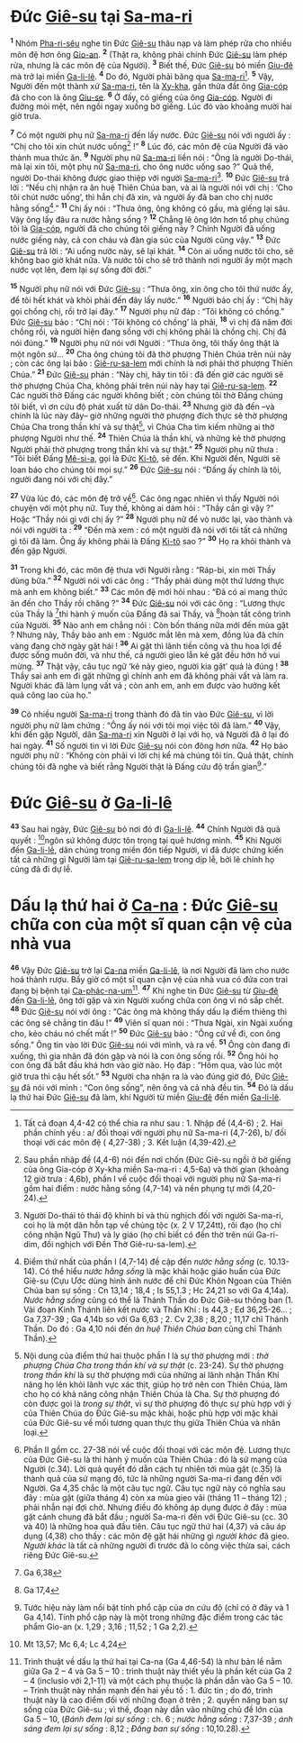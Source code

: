 # Đức [Giê-su]() tại [Sa-ma-ri]()
<sup><b>1</b></sup> Nhóm [Pha-ri-sêu]() nghe tin Đức [Giê-su]() thâu nạp và làm phép rửa cho nhiều môn đệ hơn ông [Gio-an](). <sup><b>2</b></sup> (Thật ra, không phải chính Đức [Giê-su]() làm phép rửa, nhưng là các môn đệ của Người). <sup><b>3</b></sup> Biết thế, Đức [Giê-su]() bỏ miền [Giu-đê]() mà trở lại miền [Ga-li-lê](). <sup><b>4</b></sup> Do đó, Người phải băng qua [Sa-ma-ri]()[^1-b8eb5352-7a7a-4285-8ed9-a1c77f2fddb1]. <sup><b>5</b></sup> Vậy, Người đến một thành xứ [Sa-ma-ri](), tên là [Xy-kha](), gần thửa đất ông [Gia-cóp]() đã cho con là ông [Giu-se](). <sup><b>6</b></sup> Ở đấy, có giếng của ông [Gia-cóp](). Người đi đường mỏi mệt, nên ngồi ngay xuống bờ giếng. Lúc đó vào khoảng mười hai giờ trưa.

<sup><b>7</b></sup> Có một người phụ nữ [Sa-ma-ri]() đến lấy nước. Đức [Giê-su]() nói với người ấy : “Chị cho tôi xin chút nước uống[^2-b8eb5352-7a7a-4285-8ed9-a1c77f2fddb1] !” <sup><b>8</b></sup> Lúc đó, các môn đệ của Người đã vào thành mua thức ăn. <sup><b>9</b></sup> Người phụ nữ [Sa-ma-ri]() liền nói : “Ông là người Do-thái, mà lại xin tôi, một phụ nữ [Sa-ma-ri](), cho ông nước uống sao ?” Quả thế, người Do-thái không được giao thiệp với người [Sa-ma-ri]()[^3-b8eb5352-7a7a-4285-8ed9-a1c77f2fddb1]. <sup><b>10</b></sup> Đức [Giê-su]() trả lời : “Nếu chị nhận ra ân huệ Thiên Chúa ban, và ai là người nói với chị : ‘Cho tôi chút nước uống’, thì hẳn chị đã xin, và người ấy đã ban cho chị nước hằng sống[^4-b8eb5352-7a7a-4285-8ed9-a1c77f2fddb1].” <sup><b>11</b></sup> Chị ấy nói : “Thưa ông, ông không có gầu, mà giếng lại sâu. Vậy ông lấy đâu ra nước hằng sống ? <sup><b>12</b></sup> Chẳng lẽ ông lớn hơn tổ phụ chúng tôi là [Gia-cóp](), người đã cho chúng tôi giếng này ? Chính Người đã uống nước giếng này, cả con cháu và đàn gia súc của Người cũng vậy.” <sup><b>13</b></sup> Đức [Giê-su]() trả lời : “Ai uống nước này, sẽ lại khát. <sup><b>14</b></sup> Còn ai uống nước tôi cho, sẽ không bao giờ khát nữa. Và nước tôi cho sẽ trở thành nơi người ấy một mạch nước vọt lên, đem lại sự sống đời đời.”

<sup><b>15</b></sup> Người phụ nữ nói với Đức [Giê-su]() : “Thưa ông, xin ông cho tôi thứ nước ấy, để tôi hết khát và khỏi phải đến đây lấy nước.” <sup><b>16</b></sup> Người bảo chị ấy : “Chị hãy gọi chồng chị, rồi trở lại đây.” <sup><b>17</b></sup> Người phụ nữ đáp : “Tôi không có chồng.” Đức [Giê-su]() bảo : “Chị nói : ‘Tôi không có chồng’ là phải, <sup><b>18</b></sup> vì chị đã năm đời chồng rồi, và người hiện đang sống với chị không phải là chồng chị. Chị đã nói đúng.” <sup><b>19</b></sup> Người phụ nữ nói với Người : “Thưa ông, tôi thấy ông thật là một ngôn sứ... <sup><b>20</b></sup> Cha ông chúng tôi đã thờ phượng Thiên Chúa trên núi này ; còn các ông lại bảo : [Giê-ru-sa-lem]() mới chính là nơi phải thờ phượng Thiên Chúa.” <sup><b>21</b></sup> Đức [Giê-su]() phán : “Này chị, hãy tin tôi : đã đến giờ các người sẽ thờ phượng Chúa Cha, không phải trên núi này hay tại [Giê-ru-sa-lem](). <sup><b>22</b></sup> Các người thờ Đấng các người không biết ; còn chúng tôi thờ Đấng chúng tôi biết, vì ơn cứu độ phát xuất từ dân Do-thái. <sup><b>23</b></sup> Nhưng giờ đã đến –và chính là lúc này đây– giờ những người thờ phượng đích thực sẽ thờ phượng Chúa Cha trong thần khí và sự thật[^5-b8eb5352-7a7a-4285-8ed9-a1c77f2fddb1], vì Chúa Cha tìm kiếm những ai thờ phượng Người như thế. <sup><b>24</b></sup> Thiên Chúa là thần khí, và những kẻ thờ phượng Người phải thờ phượng trong thần khí và sự thật.” <sup><b>25</b></sup> Người phụ nữ thưa : “Tôi biết Đấng [Mê-si-a](), gọi là Đức [Ki-tô](), sẽ đến. Khi Người đến, Người sẽ loan báo cho chúng tôi mọi sự.” <sup><b>26</b></sup> Đức [Giê-su]() nói : “Đấng ấy chính là tôi, người đang nói với chị đây.”

<sup><b>27</b></sup> Vừa lúc đó, các môn đệ trở về[^6-b8eb5352-7a7a-4285-8ed9-a1c77f2fddb1]. Các ông ngạc nhiên vì thấy Người nói chuyện với một phụ nữ. Tuy thế, không ai dám hỏi : “Thầy cần gì vậy ?” Hoặc “Thầy nói gì với chị ấy ?” <sup><b>28</b></sup> Người phụ nữ để vò nước lại, vào thành và nói với người ta : <sup><b>29</b></sup> “Đến mà xem : có một người đã nói với tôi tất cả những gì tôi đã làm. Ông ấy không phải là Đấng [Ki-tô]() sao ?” <sup><b>30</b></sup> Họ ra khỏi thành và đến gặp Người.

<sup><b>31</b></sup> Trong khi đó, các môn đệ thưa với Người rằng : “Ráp-bi, xin mời Thầy dùng bữa.” <sup><b>32</b></sup> Người nói với các ông : “Thầy phải dùng một thứ lương thực mà anh em không biết.” <sup><b>33</b></sup> Các môn đệ mới hỏi nhau : “Đã có ai mang thức ăn đến cho Thầy rồi chăng ?” <sup><b>34</b></sup> Đức [Giê-su]() nói với các ông : “Lương thực của Thầy là [^1@-b8eb5352-7a7a-4285-8ed9-a1c77f2fddb1]thi hành ý muốn của Đấng đã sai Thầy, và [^2@-b8eb5352-7a7a-4285-8ed9-a1c77f2fddb1]hoàn tất công trình của Người. <sup><b>35</b></sup> Nào anh em chẳng nói : Còn bốn tháng nữa mới đến mùa gặt ? Nhưng này, Thầy bảo anh em : Ngước mắt lên mà xem, đồng lúa đã chín vàng đang chờ ngày gặt hái ! <sup><b>36</b></sup> Ai gặt thì lãnh tiền công và thu hoa lợi để được sống muôn đời, và như thế, cả người gieo lẫn kẻ gặt đều hớn hở vui mừng. <sup><b>37</b></sup> Thật vậy, câu tục ngữ ‘kẻ này gieo, người kia gặt’ quả là đúng ! <sup><b>38</b></sup> Thầy sai anh em đi gặt những gì chính anh em đã không phải vất vả làm ra. Người khác đã làm lụng vất vả ; còn anh em, anh em được vào hưởng kết quả công lao của họ.”

<sup><b>39</b></sup> Có nhiều người [Sa-ma-ri]() trong thành đó đã tin vào Đức [Giê-su](), vì lời người phụ nữ làm chứng : “Ông ấy nói với tôi mọi việc tôi đã làm.” <sup><b>40</b></sup> Vậy, khi đến gặp Người, dân [Sa-ma-ri]() xin Người ở lại với họ, và Người đã ở lại đó hai ngày. <sup><b>41</b></sup> Số người tin vì lời Đức [Giê-su]() nói còn đông hơn nữa. <sup><b>42</b></sup> Họ bảo người phụ nữ : “Không còn phải vì lời chị kể mà chúng tôi tin. Quả thật, chính chúng tôi đã nghe và biết rằng Người thật là Đấng cứu độ trần gian[^7-b8eb5352-7a7a-4285-8ed9-a1c77f2fddb1].”

# Đức [Giê-su]() ở [Ga-li-lê]()
<sup><b>43</b></sup> Sau hai ngày, Đức [Giê-su]() bỏ nơi đó đi [Ga-li-lê](). <sup><b>44</b></sup> Chính Người đã quả quyết : [^3@-b8eb5352-7a7a-4285-8ed9-a1c77f2fddb1]ngôn sứ không được tôn trọng tại quê hương mình. <sup><b>45</b></sup> Khi Người đến [Ga-li-lê](), dân chúng trong miền đón tiếp Người, vì đã được chứng kiến tất cả những gì Người làm tại [Giê-ru-sa-lem]() trong dịp lễ, bởi lẽ chính họ cũng đã đi dự lễ.

# Dấu lạ thứ hai ở [Ca-na]() : Đức [Giê-su]() chữa con của một sĩ quan cận vệ của nhà vua
<sup><b>46</b></sup> Vậy Đức [Giê-su]() trở lại [Ca-na]() miền [Ga-li-lê](), là nơi Người đã làm cho nước hoá thành rượu. Bấy giờ có một sĩ quan cận vệ của nhà vua có đứa con trai đang bị bệnh tại [Ca-phác-na-um]()[^8-b8eb5352-7a7a-4285-8ed9-a1c77f2fddb1]. <sup><b>47</b></sup> Khi nghe tin Đức [Giê-su]() từ [Giu-đê]() đến [Ga-li-lê](), ông tới gặp và xin Người xuống chữa con ông vì nó sắp chết. <sup><b>48</b></sup> Đức [Giê-su]() nói với ông : “Các ông mà không thấy dấu lạ điềm thiêng thì các ông sẽ chẳng tin đâu !” <sup><b>49</b></sup> Viên sĩ quan nói : “Thưa Ngài, xin Ngài xuống cho, kẻo cháu nó chết mất !” <sup><b>50</b></sup> Đức [Giê-su]() bảo : “Ông cứ về đi, con ông sống.” Ông tin vào lời Đức [Giê-su]() nói với mình, và ra về. <sup><b>51</b></sup> Ông còn đang đi xuống, thì gia nhân đã đón gặp và nói là con ông sống rồi. <sup><b>52</b></sup> Ông hỏi họ con ông đã bắt đầu khá hơn vào giờ nào. Họ đáp : “Hôm qua, vào lúc một giờ trưa thì cậu hết sốt.” <sup><b>53</b></sup> Người cha nhận ra là vào đúng giờ đó, Đức [Giê-su]() đã nói với mình : “Con ông sống”, nên ông và cả nhà đều tin. <sup><b>54</b></sup> Đó là dấu lạ thứ hai Đức [Giê-su]() đã làm, khi Người từ miền [Giu-đê]() đến miền [Ga-li-lê]().

[^1-b8eb5352-7a7a-4285-8ed9-a1c77f2fddb1]: Tất cả đoạn 4,4-42 có thể chia ra như sau : 1. Nhập đề (4,4-6) ; 2. Hai phần chính yếu : a/ đối thoại với người phụ nữ Sa-ma-ri (4,7-26), b/ đối thoại với các môn đệ ( 4,27-38) ; 3. Kết luận (4,39-42).
[^2-b8eb5352-7a7a-4285-8ed9-a1c77f2fddb1]: Sau phần nhập đề (4,4-6) nói đến nơi chốn (Đức Giê-su ngồi ở bờ giếng của ông Gia-cóp ở Xy-kha miền Sa-ma-ri : 4,5-6a) và thời gian (khoảng 12 giờ trưa : 4,6b), phần I về cuộc đối thoại với người phụ nữ Sa-ma-ri gồm hai điểm : nước hằng sống (4,7-14) và nền phụng tự mới (4,20-24).
[^3-b8eb5352-7a7a-4285-8ed9-a1c77f2fddb1]: Người Do-thái tỏ thái độ khinh bỉ và thù nghịch đối với người Sa-ma-ri, coi họ là một dân hỗn tạp về chủng tộc (x. 2 V 17,24tt), rối đạo (họ chỉ công nhận Ngũ Thư) và ly giáo (họ chỉ biết có đền thờ trên núi Ga-ri-dim, đối nghịch với Đền Thờ Giê-ru-sa-lem).
[^4-b8eb5352-7a7a-4285-8ed9-a1c77f2fddb1]: Điểm thứ nhất của phần I (4,7-14) đề cập đến *nước hằng sống* (c. 10.13-14). Có thể hiểu *nước hằng sống* là mặc khải hoặc giáo huấn của Đức Giê-su (Cựu Ước dùng hình ảnh nước để chỉ Đức Khôn Ngoan của Thiên Chúa ban sự sống : Cn 13,14 ; 18,4 ; Is 55,1.3 ; Hc 24,21 so với Ga 4,14a). *Nước hằng sống* cũng có thể là Thánh Thần do Đức Giê-su thông ban (1. Vài đoạn Kinh Thánh liên kết nước và Thần Khí : Is 44,3 ; Ed 36,25-26... ; Ga 7,37-39 ; Ga 4,14b so với Ga 6,63 ; 2. Cv 2,38 ; 8,20 ; 11,17 chỉ Thánh Thần. Do đó : Ga 4,10 nói đến *ân huệ Thiên Chúa ban* cũng chỉ Thánh Thần).
[^5-b8eb5352-7a7a-4285-8ed9-a1c77f2fddb1]: Nội dung của điểm thứ hai thuộc phần I là sự thờ phượng mới : *thờ phượng Chúa Cha trong thần khí và sự thật* (c. 23-24). Sự thờ phượng *trong thần khí* là sự thờ phượng mới của những ai lãnh nhận Thần Khí nâng họ lên khỏi lãnh vực xác thịt, giúp họ trở nên con Thiên Chúa, làm cho họ có khả năng công nhận Thiên Chúa là Cha. Sự thờ phượng đó còn được gọi là *trong sự thật*, vì sự thờ phượng đó thực sự phù hợp với ý của Thiên Chúa do Đức Giê-su mặc khải, hoặc phù hợp với mặc khải của Đức Giê-su về mối tương quan thực thụ giữa Thiên Chúa và nhân loại.
[^6-b8eb5352-7a7a-4285-8ed9-a1c77f2fddb1]: Phần II gồm cc. 27-38 nói về cuộc đối thoại với các môn đệ. Lương thực của Đức Giê-su là thi hành ý muốn của Thiên Chúa : đó là sứ mạng của Người (c.34). Lời quả quyết đó dẫn cách tự nhiên tới mùa gặt (c.35) là thành quả của sứ mạng đó, tức là những người Sa-ma-ri đang đến với Người. Ga 4,35 chắc là một câu tục ngữ. Câu tục ngữ này có nghĩa sau đây : mùa gặt (giữa tháng 4) còn xa mùa gieo vãi (tháng 11 – tháng 12) ; phải nhẫn nại đợi chờ. Nhưng điều đó không áp dụng được ở đây : mùa gặt cánh chung đã bắt đầu ; người Sa-ma-ri đến với Đức Giê-su (cc. 30 và 40) là những hoa quả đầu tiên. Câu tục ngữ thứ hai (4,37) và câu áp dụng (4,38) cho thấy : các môn đệ gặt hái những gì *người khác* đã gieo. *Người khác* là tất cả những người đi trước đã lo công việc thừa sai, cách riêng Đức Giê-su.
[^7-b8eb5352-7a7a-4285-8ed9-a1c77f2fddb1]: Tước hiệu này làm nổi bật tính phổ cập của ơn cứu độ (chỉ có ở đây và 1 Ga 4,14). Tính phổ cập này là một trong những đặc điểm trong các tác phẩm Gio-an (x. 1,29 ; 3,16 ; 11,52 ; 1 Ga 2,2).
[^8-b8eb5352-7a7a-4285-8ed9-a1c77f2fddb1]: Trình thuật về dấu lạ thứ hai tại Ca-na (Ga 4,46-54) là như bản lề nằm giữa Ga 2 – 4 và Ga 5 – 10 : trình thuật này thiết yếu là phần kết của Ga 2 – 4 (inclusio với 2,1-11) và một cách phụ thuộc là phần dẫn vào Ga 5 – 10. – Trình thuật này nhấn mạnh đến hai yếu tố : 1. đức tin ; do đó, trình thuật này là cao điểm đối với những đoạn ở trên ; 2. quyền năng ban sự sống của Đức Giê-su ; vì thế, đoạn này dẫn vào những chủ đề lớn của Ga 5 – 10, (*Bánh đem lại sự sống* : ch. 6 ; *nước hằng sống* : 7,37-39 ; *ánh sáng đem lại sự sống* : 8,12 ; *Đấng ban sự sống* : 10,10.28).
[^1@-b8eb5352-7a7a-4285-8ed9-a1c77f2fddb1]: Ga 6,38
[^2@-b8eb5352-7a7a-4285-8ed9-a1c77f2fddb1]: Ga 17,4
[^3@-b8eb5352-7a7a-4285-8ed9-a1c77f2fddb1]: Mt 13,57; Mc 6,4; Lc 4,24